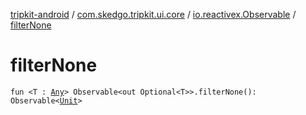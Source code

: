 [tripkit-android](../../index.md) / [com.skedgo.tripkit.ui.core](../index.md) / [io.reactivex.Observable](index.md) / [filterNone](./filter-none.md)

# filterNone

`fun <T : `[`Any`](https://kotlinlang.org/api/latest/jvm/stdlib/kotlin/-any/index.html)`> Observable<out Optional<T>>.filterNone(): Observable<`[`Unit`](https://kotlinlang.org/api/latest/jvm/stdlib/kotlin/-unit/index.html)`>`